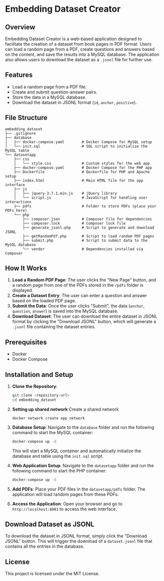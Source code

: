 
# Embedding Dataset Creator

## Overview

Embedding Dataset Creator is a web-based application designed to facilitate the creation of a dataset from book pages in PDF format. Users can load a random page from a PDF, create questions and answers based on the content, and save the results into a MySQL database. The application also allows users to download the dataset as a `.jsonl` file for further use.

## Features

- Load a random page from a PDF file.
- Create and submit question-answer pairs.
- Store the data in a MySQL database.
- Download the dataset in JSONL format (`id`, `anchor`, `positive`).

## File Structure

```
embedding_dataset
├── .gitignore
├── database
│   ├── docker-compose.yaml        # Docker Compose for MySQL setup
│   └── init.sql                   # SQL script to initialize the MySQL table
└── datasetapp
    ├── css
    │   └── style.css              # Custom styles for the web app
    ├── docker-compose.yaml        # Docker Compose for the PHP app
    ├── Dockerfile                 # Dockerfile for PHP and Apache setup
    ├── index.html                 # Main HTML file for the app interface
    ├── js
    │   ├── jquery-3.7.1.min.js    # jQuery library
    │   └── script.js              # JavaScript for handling user interactions
    ├── pdfs                       # Folder to store PDFs (place your PDFs here)
    └── php
        ├── composer.json          # Composer file for dependencies
        ├── composer.lock          # Composer lock file
        ├── generate_jsonl.php     # Script to generate and download JSONL
        ├── getRandomPdf.php       # Script to load random PDF pages
        ├── submit.php             # Script to submit data to the MySQL database
        └── vendor                 # Dependencies installed via Composer
```

## How It Works

1. **Load a Random PDF Page**: The user clicks the "New Page" button, and a random page from one of the PDFs stored in the `/pdfs` folder is displayed.
2. **Create a Dataset Entry**: The user can enter a question and answer based on the loaded PDF page.
3. **Submit the Data**: Once the user clicks "Submit", the data (`anchor`, `question`, `answer`) is saved into the MySQL database.
4. **Download Dataset**: The user can download the entire dataset in JSONL format by clicking the "Download JSONL" button, which will generate a `.jsonl` file containing the dataset entries.

## Prerequisites

- Docker
- Docker Compose

## Installation and Setup

1. **Clone the Repository**:
   ```bash
   git clone <repository-url>
   cd embedding_dataset
   ```

2. **Setting up shared network**
    Create a shared network
    ```
    docker network create app_network
    ```

3. **Database Setup**:
   Navigate to the `database` folder and run the following command to start the MySQL container:
   ```bash
   docker-compose up -d
   ```

   This will start a MySQL container and automatically initialize the database and table using the `init.sql` script.

4. **Web Application Setup**:
   Navigate to the `datasetapp` folder and run the following command to start the PHP container:
   ```bash
   docker-compose up -d
   ```

5. **Add PDFs**:
   Place your PDF files in the `datasetapp/pdfs` folder. The application will load random pages from these PDFs.

6. **Access the Application**:
   Open your browser and go to `http://localhost:8081` to access the web interface.

## Download Dataset as JSONL

To download the dataset in JSONL format, simply click the "Download JSONL" button. This will trigger the download of a `dataset.jsonl` file that contains all the entries in the database.

## License

This project is licensed under the MIT License.
